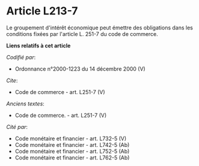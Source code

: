 # Article L213-7

Le groupement d'intérêt économique peut émettre des obligations dans les conditions fixées par l'article L. 251-7 du code de
commerce.

**Liens relatifs à cet article**

_Codifié par_:

  - Ordonnance n°2000-1223 du 14 décembre 2000 (V)

_Cite_:

  - Code de commerce - art. L251-7 (V)

_Anciens textes_:

  - Code de commerce. - art. L251-7 (V)

_Cité par_:

  - Code monétaire et financier - art. L732-5 (V)
  - Code monétaire et financier - art. L742-5 (Ab)
  - Code monétaire et financier - art. L752-5 (Ab)
  - Code monétaire et financier - art. L762-5 (Ab)
